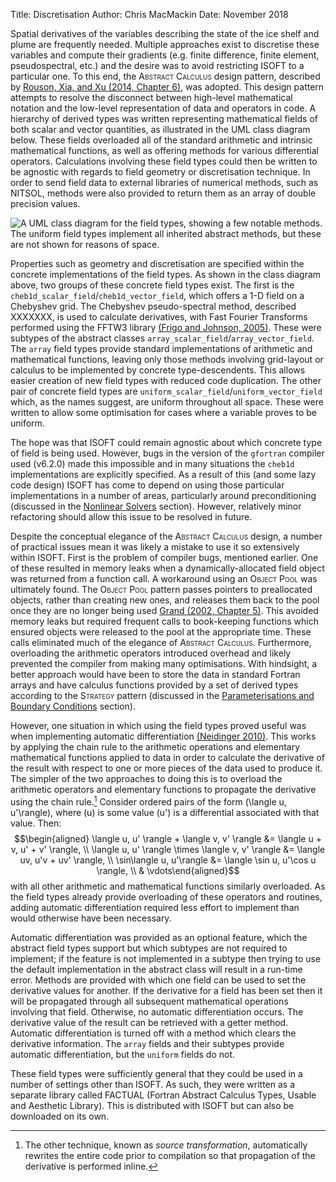 Title: Discretisation
Author: Chris MacMackin
Date: November 2018 


Spatial derivatives of the variables describing the state of the ice
shelf and plume are frequently needed. Multiple approaches exist to
discretise these variables and compute their gradients (e.g. finite
difference, finite element, pseudospectral, etc.) and the desire was
to avoid restricting ISOFT to a particular one. To this end, the <span
style="font-variant:small-caps;">Abstract Calculus</span> design
pattern, described by
[Rouson, Xia, and Xu (2014, Chapter 6)](../6-bibliog.html#Rouson2014),
was adopted. This design pattern attempts to resolve the disconnect
between high-level mathematical notation and the low-level
representation of data and operators in code. A hierarchy of derived
types was written representing mathematical fields of both scalar and
vector quantities, as illustrated in the UML class diagram
below. These fields overloaded all of the standard arithmetic and
intrinsic mathematical functions, as well as offering methods for
various differential operators. Calculations involving these field
types could then be written to be agnostic with regards to field
geometry or discretisation technique. In order to send field data to
external libraries of numerical methods, such as NITSOL, methods were
also provided to return them as an array of double precision values.

![A UML class diagram for the field types, showing a few notable
methods. The uniform field types implement all inherited abstract
methods, but these are not shown for reasons of space.](|media|/factual_classes.png)

Properties such as geometry and discretisation are specified within
the concrete implementations of the field types. As shown in the class
diagram above, two groups of these concrete field types exist. The
first is the `cheb1d_scalar_field`/`cheb1d_vector_field`, which offers
a 1-D field on a Chebyshev grid. The Chebyshev pseudo-spectral method,
described XXXXXXX, is used to calculate derivatives, with Fast Fourier
Transforms performed using the FFTW3 library
[(Frigo and Johnson, 2005)](../6-bibliog.html#Frigo2005). These were
subtypes of the abstract classes
`array_scalar_field`/`array_vector_field`. The `array` field types
provide standard implementations of arithmetic and mathematical
functions, leaving only those methods involving grid-layout or
calculus to be implemented by concrete type-descendents. This allows
easier creation of new field types with reduced code duplication. The
other pair of concrete field types are
`uniform_scalar_field`/`uniform_vector_field` which, as the names
suggest, are uniform throughout all space. These were written to allow
some optimisation for cases where a variable proves to be uniform.

The hope was that ISOFT could remain agnostic about which concrete
type of field is being used. However, bugs in the version of the
`gfortran` compiler used (v6.2.0) made this impossible and in many
situations the `cheb1d` implementations are explicitly specified. As a
result of this (and some lazy code design) ISOFT has come to depend on
using those particular implementations in a number of areas,
particularly around preconditioning (discussed in the
[Nonlinear Solvers](./3-solvers.html) section). However, relatively
minor refactoring should allow this issue to be resolved in future.

Despite the conceptual elegance of the <span
style="font-variant:small-caps;">Abstract Calculus</span> design, a
number of practical issues mean it was likely a mistake to use it so
extensively within ISOFT. First is the problem of compiler bugs,
mentioned earlier. One of these resulted in memory leaks when a
dynamically-allocated field object was returned from a function
call. A workaround using an <span
style="font-variant:small-caps;">Object Pool</span> was ultimately
found. The <span style="font-variant:small-caps;">Object Pool</span>
pattern passes pointers to preallocated objects, rather than creating
new ones, and releases them back to the pool once they are no longer
being used
[Grand (2002, Chapter 5)](../6-bibliog.html#Grand2002). This avoided
memory leaks but required frequent calls to book-keeping functions
which ensured objects were released to the pool at the appropriate
time. These calls eliminated much of the elegance of <span
style="font-variant:small-caps;">Abstract
Calculus</span>. Furthermore, overloading the arithmetic operators
introduced overhead and likely prevented the compiler from making many
optimisations. With hindsight, a better approach would have been to
store the data in standard Fortran arrays and have calculus functions
provided by a set of derived types according to the <span
style="font-variant:small-caps;">Strategy</span> pattern (discussed in
the
[Parameterisations and Boundary Conditions](./parameterisations.html)
section).

However, one situation in which using the field types proved useful was
when implementing automatic differentiation
[(Neidinger 2010)](../6-bibliog.html#Neidinger2010). This works
by applying the chain rule to the arithmetic operations and elementary
mathematical functions applied to data in order to calculate the
derivative of the result with respect to one or more pieces of the data
used to produce it. The simpler of the two approaches to doing this is
to overload the arithmetic operators and elementary functions to
propagate the derivative using the chain rule.[^1] Consider ordered
pairs of the form \(\langle u, u'\rangle\), where \(u\) is some value \(u'\)
is a differential associated with that value. Then: $$\begin{aligned}
  \langle u, u' \rangle + \langle v, v' \rangle &=  \langle u + v, u'
                                                  + v' \rangle, \\
  \langle u, u' \rangle \times \langle v, v' \rangle &=  \langle uv,
                                                       u'v + uv' \rangle, \\
  \sin\langle u, u'\rangle &= \langle \sin u, u'\cos u \rangle, \\
                                                & \vdots\end{aligned}$$
with all other arithmetic and mathematical functions similarly
overloaded. As the field types already provide overloading of these
operators and routines, adding automatic differentiation required less
effort to implement than would otherwise have been necessary.

Automatic differentiation was provided as an optional feature, which the
abstract field types support but which subtypes are not required to
implement; if the feature is not implemented in a subtype then trying to
use the default implementation in the abstract class will result in a
run-time error. Methods are provided with which one field can be used to
set the derivative values for another. If the derivative for a field has
been set then it will be propagated through all subsequent mathematical
operations involving that field. Otherwise, no automatic differentiation
occurs. The derivative value of the result can be retrieved with a
getter method. Automatic differentiation is turned off with a method
which clears the derivative information. The `array` fields and their
subtypes provide automatic differentiation, but the `uniform` fields do
not.

These field types were sufficiently general that they could be used in a
number of settings other than ISOFT. As such, they were written as a
separate library called FACTUAL (Fortran Abstract Calculus Types, Usable
and Aesthetic Library). This is distributed with ISOFT but can also be
downloaded on its own.


[^1]: The other technique, known as *source transformation*,
    automatically rewrites the entire code prior to compilation so that
    propagation of the derivative is performed inline.
